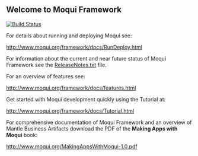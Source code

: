 ## Welcome to Moqui Framework

[![Build Status](https://travis-ci.org/moqui/moqui.svg)](https://travis-ci.org/moqui/moqui)

For details about running and deploying Moqui see:

<http://www.moqui.org/framework/docs/RunDeploy.html>

For information about the current and near future status of Moqui Framework
see the [ReleaseNotes.txt](https://github.com/moqui/moqui/blob/master/ReleaseNotes.txt) file.

For an overview of features see:

<http://www.moqui.org/framework/docs/features.html>

Get started with Moqui development quickly using the Tutorial at:

<http://www.moqui.org/framework/docs/Tutorial.html>

For comprehensive documentation of Moqui Framework and an overview of 
Mantle Business Artifacts download the PDF of the **Making Apps with Moqui** book:
 
<http://www.moqui.org/MakingAppsWithMoqui-1.0.pdf>

